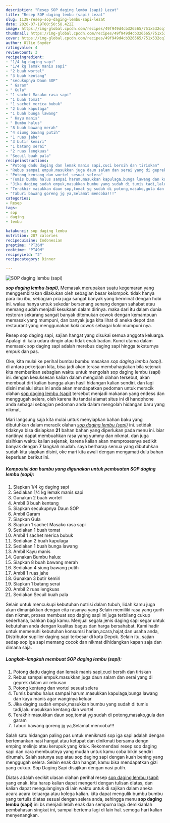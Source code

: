 ```yaml
---
description: "Resep SOP daging lembu (sapi) Lezat"
title: "Resep SOP daging lembu (sapi) Lezat"
slug: 1138-resep-sop-daging-lembu-sapi-lezat
date: 2020-07-19T00:50:58.422Z
image: https://img-global.cpcdn.com/recipes/49f949d4cb326565/751x532cq70/sop-daging-lembu-sapi-foto-resep-utama.jpg
thumbnail: https://img-global.cpcdn.com/recipes/49f949d4cb326565/751x532cq70/sop-daging-lembu-sapi-foto-resep-utama.jpg
cover: https://img-global.cpcdn.com/recipes/49f949d4cb326565/751x532cq70/sop-daging-lembu-sapi-foto-resep-utama.jpg
author: Ollie Snyder
ratingvalue: 4
reviewcount: 3
recipeingredient:
- "1/4 kg daging sapi"
- "1/4 kg lemak manis sapi"
- "2 buah wortel"
- "3 buah kentang"
- "secukupnya Daun SOP"
- " Garam"
- " Gula"
- "1 sachet Masako rasa sapi"
- "1 buah tomat"
- "1 sachet merica bubuk"
- "2 buah kapulaga"
- "1 buah bunga lawang"
- " Kayu manis"
- " Bumbu halus"
- "8 buah bawang merah"
- "4 siung bawang putih"
- "1 ruas jahe"
- "3 butir kemiri"
- "1 batang serai"
- "2 ruas lengkuas"
- "Secuil buah pala"
recipeinstructions:
- "Potong dadu daging dan lemak manis sapi,cuci bersih dan tiriskan"
- "Rebus sampai empuk.masukkan juga daun salam dan serai yang di geprek dalam air rebusan"
- "Potong kentang dan wortel sesuai selera"
- "Tumis bumbu halus sampai harum.masukkan kapulaga,bunga lawang dan kayu manis agar wanginya keluar"
- "Jika daging sudah empuk,masukkan bumbu yang sudah di tumis tadi,lalu masukkan kentang dan wortel"
- "Terakhir masukkan daun sop,tomat yg sudah di potong,masako,gula dan garam"
- "Taburi bawang goreng jg ya,Selamat mencoba!!!"
categories:
- Resep
tags:
- sop
- daging
- lembu

katakunci: sop daging lembu 
nutrition: 287 calories
recipecuisine: Indonesian
preptime: "PT36M"
cooktime: "PT49M"
recipeyield: "2"
recipecategory: Dinner

---
```



![SOP daging lembu (sapi)](https://img-global.cpcdn.com/recipes/49f949d4cb326565/751x532cq70/sop-daging-lembu-sapi-foto-resep-utama.jpg)

<b><i>sop daging lembu (sapi)</i></b>, Memasak merupakan suatu kegemaran yang menggembirakan dilakukan oleh sebagian besar kelompok. tidak hanya para ibu ibu, sebagian pria juga sangat banyak yang berminat dengan hobi ini. walau hanya untuk sekedar bersenang senang dengan sahabat atau memang sudah menjadi kesukaan dalam dirinya. maka dari itu dalam dunia restoran sekarang sangat banyak ditemukan cowok dengan kemampuan memasak yang mumpuni, dan banyak juga kita lihat di aneka depot dan restaurant yang menggunakan koki cowok sebagai koki mumpuni nya.

Resep sop daging sapi, sajian hangat yang disukai semua anggota keluarga. Apalagi di kala udara dingin atau tidak enak badan. Kunci utama dalam memasak sop daging sapi adalah merebus daging sapi hingga teksturnya empuk dan pas.

Oke, kita mulai ke perihal bumbu bumbu masakan <i>sop daging lembu (sapi)</i>. di antara pekerjaan kita, bisa jadi akan terasa membahagiakan bila sejenak kita memberikan sebagian waktu untuk mengolah sop daging lembu (sapi) ini. dengan kesuksesan kalian dalam mengolah olahan tersebut, akan membuat diri kalian bangga akan hasil hidangan kalian sendiri. dan lagi disini melalui situs ini anda akan mendapatkan pedoman untuk meracik olahan <u>sop daging lembu (sapi)</u> tersebut menjadi makanan yang endess dan menggugah selera, oleh karena itu tandai alamat situs ini di handphone anda sebagai sebagian pedoman anda dalam mengolah hidangan baru yang nikmat.


Mari langsung saja kita mulai untuk menyiapkan bahan baku yang dibutuhkan dalam meracik olahan <u><i>sop daging lembu (sapi)</i></u> ini. setidak tidaknya bisa disiapkan <b>21</b> bahan bahan yang diperlukan pada menu ini. biar nantinya dapat membuahkan rasa yang yummy dan nikmat. dan juga sisihkan waktu kalian sejenak, karena kalian akan memprosesnya sedikit banyak dengan <b>7</b> langkah mudah. saya berharap semua yang dibutuhkan sudah kita siapkan disini, oke mari kita awali dengan mengamati dulu bahan keperluan berikut ini.

<!--inarticleads1-->

##### Komposisi dan bumbu yang digunakan untuk pembuatan SOP daging lembu (sapi):

1. Siapkan 1/4 kg daging sapi
1. Sediakan 1/4 kg lemak manis sapi
1. Gunakan 2 buah wortel
1. Ambil 3 buah kentang
1. Siapkan secukupnya Daun SOP
1. Ambil  Garam
1. Siapkan  Gula
1. Siapkan 1 sachet Masako rasa sapi
1. Sediakan 1 buah tomat
1. Ambil 1 sachet merica bubuk
1. Sediakan 2 buah kapulaga
1. Sediakan 1 buah bunga lawang
1. Ambil  Kayu manis
1. Gunakan  Bumbu halus:
1. Siapkan 8 buah bawang merah
1. Sediakan 4 siung bawang putih
1. Ambil 1 ruas jahe
1. Gunakan 3 butir kemiri
1. Siapkan 1 batang serai
1. Ambil 2 ruas lengkuas
1. Sediakan Secuil buah pala


Selain untuk mencukupi kebutuhan nutrisi dalam tubuh, lidah kamu juga akan dimanjakkan dengan cita rasanya yang Selain memiliki rasa yang gurih dan nikmat, proses membuat sop daging sapi ini juga terbilang cukup sederhana, bahkan bagi kamu. Menjual segala jenis daging sapi segar untuk kebutuhan anda dengan kualitas bagus dan harga bersahabat. Kami hadir untuk memenuhi kebutuhan konsumsi harian,acara,hajat,dan usaha anda, Distributor supllier daging sapi terbesar di kota Depok. Selain itu, sajian sedap sop iga sapi memang cocok dan nikmat dihidangkan kapan saja dan dimana saja. 

<!--inarticleads2-->

##### Langkah-langkah membuat SOP daging lembu (sapi):

1. Potong dadu daging dan lemak manis sapi,cuci bersih dan tiriskan
1. Rebus sampai empuk.masukkan juga daun salam dan serai yang di geprek dalam air rebusan
1. Potong kentang dan wortel sesuai selera
1. Tumis bumbu halus sampai harum.masukkan kapulaga,bunga lawang dan kayu manis agar wanginya keluar
1. Jika daging sudah empuk,masukkan bumbu yang sudah di tumis tadi,lalu masukkan kentang dan wortel
1. Terakhir masukkan daun sop,tomat yg sudah di potong,masako,gula dan garam
1. Taburi bawang goreng jg ya,Selamat mencoba!!!


Salah satu hidangan paling pas untuk menikmati sop iga sapi adalah dengan bertemankan nasi hangat atau ketupat dan dinikmati bersama dengn emping melinjo atau kerupuk yang kriuk. Rekomendasi resep sop daging sapi dan cara membuatnya yang mudah untuk kamu coba bikin sendiri dirumah. Salah satunya sup atau sop daging sapi dengan kuah bening yang menggugah selera. Selain enak dan hangat, kamu bisa mendapatkan gizi yang cukup. Sop Daging Sapi disajikan dengan nasi putih. 

Diatas adalah sedikit ulasan olahan perihal resep <u>sop daging lembu (sapi)</u> yang enak. kita harap kalian dapat mengerti dengan tulisan diatas, dan kalian dapat mengulanginya di lain waktu untuk di sajikan dalam aneka acara acara keluarga atau kolega kalian. kita dapat mengulik bumbu bumbu yang tertulis diatas sesuai dengan selera anda, sehingga menu <b>sop daging lembu (sapi)</b> ini bs menjadi lebih enak dan sempurna lagi. demikianlah pembahasan singkat ini, sampai bertemu lagi di lain hal. semoga hari kalian menyenangkan.
